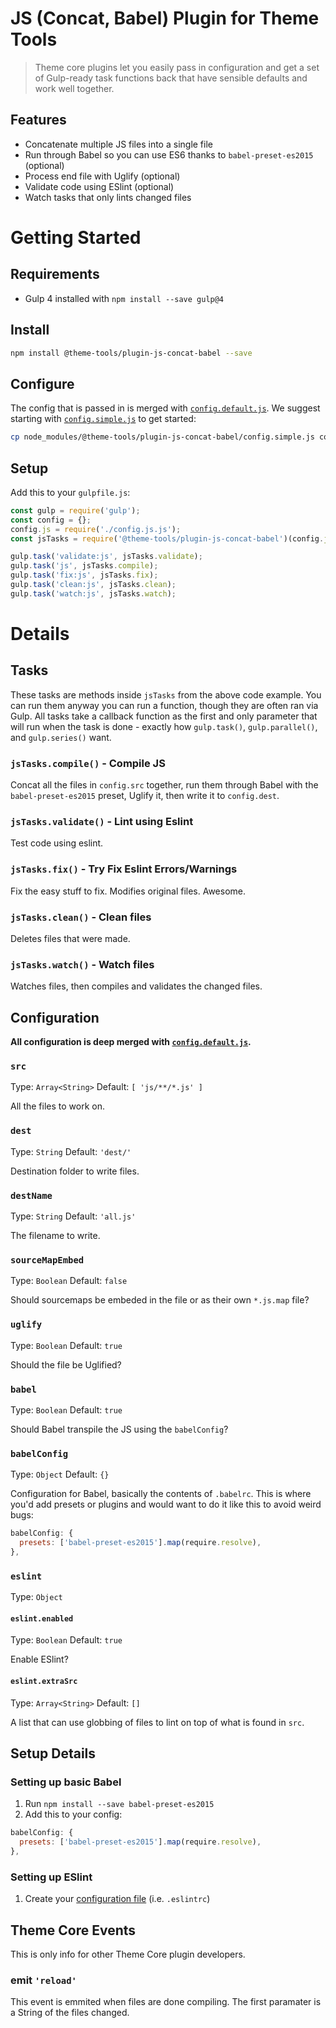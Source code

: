 # JS (Concat, Babel) Plugin for Theme Tools

> Theme core plugins let you easily pass in configuration and get a set of Gulp-ready task functions back that have sensible defaults and work well together.

## Features

- Concatenate multiple JS files into a single file
- Run through Babel so you can use ES6 thanks to `babel-preset-es2015` (optional)
- Process end file with Uglify (optional)
- Validate code using ESlint (optional)
- Watch tasks that only lints changed files

# Getting Started

## Requirements

- Gulp 4 installed with `npm install --save gulp@4`

## Install

```bash
npm install @theme-tools/plugin-js-concat-babel --save
```

## Configure

The config that is passed in is merged with [`config.default.js`](config.default.js). We suggest starting with [`config.simple.js`](config.simple.js) to get started:

```bash
cp node_modules/@theme-tools/plugin-js-concat-babel/config.simple.js config.js.js
```

## Setup

Add this to your `gulpfile.js`:

```js
const gulp = require('gulp');
const config = {};
config.js = require('./config.js.js');
const jsTasks = require('@theme-tools/plugin-js-concat-babel')(config.js);

gulp.task('validate:js', jsTasks.validate);
gulp.task('js', jsTasks.compile);
gulp.task('fix:js', jsTasks.fix);
gulp.task('clean:js', jsTasks.clean);
gulp.task('watch:js', jsTasks.watch);
```

# Details

## Tasks

These tasks are methods inside `jsTasks` from the above code example. You can run them anyway you can run a function, though they are often ran via Gulp. All tasks take a callback function as the first and only parameter that will run when the task is done - exactly how `gulp.task()`, `gulp.parallel()`, and `gulp.series()` want.

### `jsTasks.compile()` - Compile JS

Concat all the files in `config.src` together, run them through Babel with the `babel-preset-es2015` preset, Uglify it, then write it to `config.dest`.

### `jsTasks.validate()` - Lint using Eslint

Test code using eslint.

### `jsTasks.fix()` - Try Fix Eslint Errors/Warnings

Fix the easy stuff to fix. Modifies original files. Awesome.

### `jsTasks.clean()` - Clean files

Deletes files that were made.

### `jsTasks.watch()` - Watch files

Watches files, then compiles and validates the changed files.

## Configuration

**All configuration is deep merged with [`config.default.js`](config.default.js).**

### `src`

Type: `Array<String>` Default: `[ 'js/**/*.js' ]`

All the files to work on.

### `dest`

Type: `String` Default: `'dest/'`

Destination folder to write files.

### `destName`

Type: `String` Default: `'all.js'`

The filename to write.

### `sourceMapEmbed`

Type: `Boolean` Default: `false`

Should sourcemaps be embeded in the file or as their own `*.js.map` file?

### `uglify`

Type: `Boolean` Default: `true`

Should the file be Uglified?

### `babel`

Type: `Boolean` Default: `true`

Should Babel transpile the JS using the `babelConfig`?

### `babelConfig`

Type: `Object` Default: `{}`

Configuration for Babel, basically the contents of `.babelrc`. This is where you'd add presets or plugins and would want to do it like this to avoid weird bugs:

```js
babelConfig: {
  presets: ['babel-preset-es2015'].map(require.resolve),
},
```

### `eslint`

Type: `Object`

#### `eslint.enabled`

Type: `Boolean` Default: `true`

Enable ESlint?

#### `eslint.extraSrc`

Type: `Array<String>` Default: `[]`

A list that can use globbing of files to lint on top of what is found in `src`.

## Setup Details

### Setting up basic Babel

1. Run `npm install --save babel-preset-es2015`
2. Add this to your config:

```js
babelConfig: {
  presets: ['babel-preset-es2015'].map(require.resolve),
},
```

### Setting up ESlint

1. Create your [configuration file](http://eslint.org/docs/user-guide/configuring) (i.e. `.eslintrc`)

## Theme Core Events

This is only info for other Theme Core plugin developers.

### emit `'reload'`

This event is emmited when files are done compiling. The first paramater is a String of the files changed.
